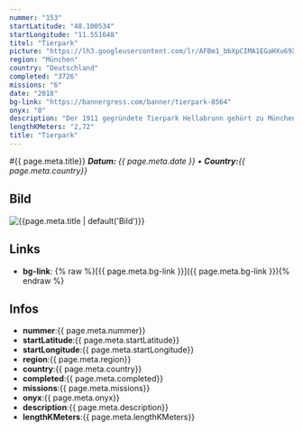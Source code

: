```yaml
---
nummer: "153"
startLatitude: "48.100534"
startLongitude: "11.551648"
titel: "Tierpark"
picture: "https://lh3.googleusercontent.com/lr/AFBm1_bbXpCIMA1EGaHXu69XaThA_jKFUr4W1kpFVBV8QWa4zuuNi_KoKHzpraetKef6dJd9PkMkLcyQRCE-KwxG0qZMGAJlI3jFdp8_Wz8z06xul9tom5WorYn4HK_jRFNv-6r7lNC8c2TP0Cra7YCq7lFl5CaBDZzkh3XTzXoaPz5QuQs3kQ8fD5zr8OFS0EFixBGfyjkuj2DkWVFH5ap0E-FVb7jLPjA0pfFcKynvALclpZjytXQOPDOnqqDMAI-h_jhe73GbBowrF1mUIaHXuTc_nPOl4TGgEQAhM7fnur8pU7Lo9lSXzhzSIPmYyCYod_-V7Ztx-gEBR3-qS6WxYQNsH2kJ-Bch5cRvQ1w8SKCnjVJudaguagx9SUnAkYW0mQYfTrYrLUL0R2KzDdrlzWuAL0QRMQIIpEFbZt2xVNk6bG82uAuuePNRVGmGspR_mtCjBs7uIgXTHOMW7yAiJKQfAZUNqcr14SFtAA3wJBqkl3XEouBJSYb82z9Ng5vMpJhtAJOBb-B9m6bqenDmJuc0mHzbHzGsTHmgFaTHB9liJY_eL89Ql9sdsuaumh0J2fCHowLPDT2ULe0c5jPegYlCEZvD3Nd3ffXU-IwqeANMd_qw5nRfAochw0m5Qr_BsQBEZCnzGmws-nuhBiTSP1EmP4T0WETQrnSZgU7HJq0yEiKpJaJGHjLKfpBfESR8nvHrq_KxYzAl0pWK4BmRE_DSIaGJtJtNGZJmJGdG6Vn4A35rrNtQxUNfHyKFJBgF5XzNBsoVCqz03h83vmo54F1-JDo8ENYVvdan0bzYsmhVMr3fzyuutA_AtredG-kWQMF_RbKdosOWU9CezpRcB7ImCOadU7bd4RbH"
region: "München"
country: "Deutschland"
completed: "3726"
missions: "6"
date: "2018"
bg-link: "https://bannergress.com/banner/tierpark-8564"
onyx: "0"
description: "Der 1911 gegründete Tierpark Hellabrunn gehört zu Münchens Highlights. Die Erdmännchenmissionen führen durch den Zoo (Ｒeihenfolge der Missionen beliebig). Viel Spaß!"
lengthKMeters: "2,72"
title: "Tierpark"
---
```


#{{ page.meta.title}}
_**Datum:** {{ page.meta.date }} • **Country:**{{ page.meta.country}}_

## Bild
![{{page.meta.title | default('Bild')}}]({{page.meta.picture}})

## Links
- **bg-link**: {% raw %}[{{ page.meta.bg-link }}]({{ page.meta.bg-link }}){% endraw %}

## Infos
- **nummer**:{{ page.meta.nummer}}
- **startLatitude**:{{ page.meta.startLatitude}}
- **startLongitude**:{{ page.meta.startLongitude}}
- **region**:{{ page.meta.region}}
- **country**:{{ page.meta.country}}
- **completed**:{{ page.meta.completed}}
- **missions**:{{ page.meta.missions}}
- **onyx**:{{ page.meta.onyx}}
- **description**:{{ page.meta.description}}
- **lengthKMeters**:{{ page.meta.lengthKMeters}}

